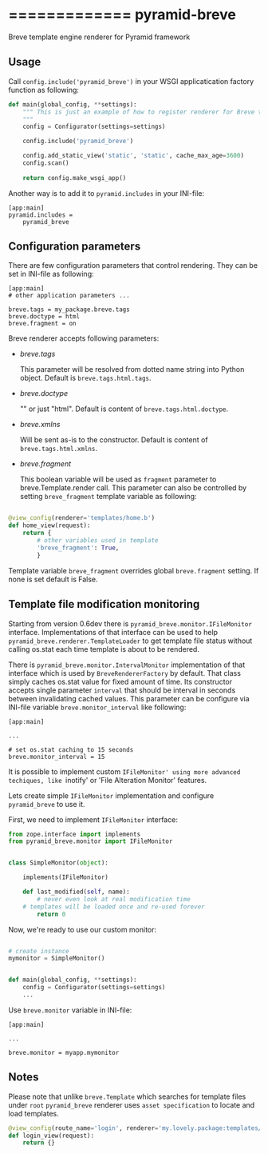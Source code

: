 =============
pyramid-breve
=============

Breve template engine renderer for Pyramid framework


Usage
-----

Call `config.include('pyramid_breve')` in your WSGI applicatication factory
function as following:

```python
def main(global_config, **settings):
    """ This is just an example of how to register renderer for Breve templates.
    """
    config = Configurator(settings=settings)

    config.include('pyramid_breve')

    config.add_static_view('static', 'static', cache_max_age=3600)
    config.scan()
    
    return config.make_wsgi_app()
```

Another way is to add it to `pyramid.includes` in your INI-file:

```
[app:main]
pyramid.includes =
	pyramid_breve
```

Configuration parameters
------------------------

There are few configuration parameters that control rendering. They can be set in
INI-file as following:

```
[app:main]
# other application parameters ...

breve.tags = my_package.breve.tags
breve.doctype = html
breve.fragment = on
```

Breve renderer accepts following parameters:

*	_breve.tags_

	This parameter will be resolved from dotted name string into Python object.
	Default is `breve.tags.html.tags`.
*	_breve.doctype_

	"<!DOCTYPE html>" or just "html".
	Default is content of `breve.tags.html.doctype`.
*	_breve.xmlns_

	Will be sent as-is to the constructor.
	Default is content of `breve.tags.html.xmlns`.
*	_breve.fragment_

	This boolean variable will be used as `fragment` parameter to
	breve.Template.render call. This parameter can also be controlled by setting
	`breve_fragment` template variable as following:

```python

@view_config(renderer='templates/home.b')
def home_view(request):
    return {
        # other variables used in template
        'breve_fragment': True,
        }
```
Template variable `breve_fragment` overrides global `breve.fragment` setting.
If none is set default is False.


Template file modification monitoring
-------------------------------------

Starting from version 0.6dev there is `pyramid_breve.monitor.IFileMonitor` interface.
Implementations of that interface can be used to help `pyramid_breve.renderer.TemplateLoader`
to get template file status without calling os.stat each time template is about to be rendered.

There is `pyramid_breve.monitor.IntervalMonitor` implementation of that interface which is used
by `BreveRendererFactory` by default. That class simply caches os.stat value for fixed amount
of time. Its constructor accepts single parameter `interval` that should be interval in seconds
between invalidating cached values. This parameter can be configure via INI-file variable
`breve.monitor_interval` like following:

```
[app:main]

...

# set os.stat caching to 15 seconds
breve.monitor_interval = 15
```

It is possible to implement custom `IFileMonitor' using more advanced techiques,
like `inotify' or 'File Alteration Monitor' features. 

Lets create simple `IFileMonitor` implementation and configure `pyramid_breve` to
use it.

First, we need to implement `IFileMonitor` interface:

```python
from zope.interface import implements
from pyramid_breve.monitor import IFileMonitor


class SimpleMonitor(object):

    implements(IFileMonitor)

    def last_modified(self, name):
        # never even look at real modification time
	# templates will be loaded once and re-used forever
        return 0
```

Now, we're ready to use our custom monitor:

```python

# create instance
mymonitor = SimpleMonitor()


def main(global_config, **settings):
    config = Configurator(settings=settings)
    ...
```

Use `breve.monitor` variable in INI-file:

```
[app:main]

...

breve.monitor = myapp.mymonitor
```

Notes
-----

Please note that unlike `breve.Template` which searches for template files under `root`
`pyramid_breve` renderer uses `asset specification` to locate and load templates.

```python
@view_config(route_name='login', renderer='my.lovely.package:templates/login.b')
def login_view(request):
    return {}
```
